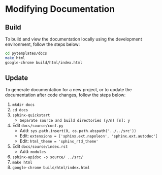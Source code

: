 # Modifying Documentation

## Build

To build and view the documentation locally using the development environment, follow the steps below:

```bash
cd pytemplates/docs
make html
google-chrome build/html/index.html
```

## Update

To generate documentation for a new project, or to update the documentation after code changes, follow the steps below:

1. `mkdir docs`
2. `cd docs`
3. `sphinx-quickstart`
   - `Separate source and build directories (y/n) [n]: y`
4. Edit `docs/source/conf.py`
   - Add: `sys.path.insert(0, os.path.abspath('../../src'))`
   - Edit: `extensions = ['sphinx.ext.napoleon', 'sphinx.ext.autodoc']`
   - Edit: `html_theme = 'sphinx_rtd_theme'`
5. Edit `docs/source/index.rst`
   - Add: `modules`
6. `sphinx-apidoc -o source/ ../src/`
7. `make html`
8. `google-chrome build/html/index.html`
